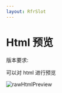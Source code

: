 ```yaml
---
layout: RfrSlot
---
```


# Html 预览

版本要求: <Badge text="2022.1.9" />

可以对 html 进行预览

![rawHtmlPreview](/img/rawHtmlPreview.png)
